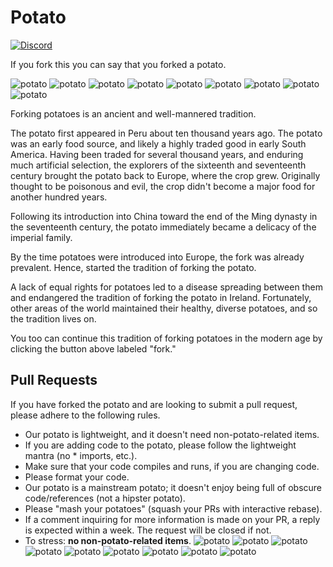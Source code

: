 Potato
======

[![Discord](https://i.imgur.com/HLPoNnY.png)](https://discord.gg/5hBDT2P)

If you fork this you can say that you forked a potato.

![potato](http://i.imgur.com/dRnvRZZ.jpg)
![potato](http://i.imgur.com/dRnvRZZ.jpg)
![potato](http://i.imgur.com/dRnvRZZ.jpg)
![potato](http://i.imgur.com/dRnvRZZ.jpg)
![potato](http://i.imgur.com/dRnvRZZ.jpg)
![potato](http://i.imgur.com/dRnvRZZ.jpg)
![potato](http://i.imgur.com/dRnvRZZ.jpg)
![potato](http://i.imgur.com/dRnvRZZ.jpg)
![potato](http://i.imgur.com/dRnvRZZ.jpg)

Forking potatoes is an ancient and well-mannered tradition.

The potato first appeared in Peru about ten thousand years ago. The potato was an early food source, and likely a highly traded good in early South America. Having been traded for several thousand years, and enduring much artificial selection, the explorers of the sixteenth and seventeenth century brought the potato back to Europe, where the crop grew. Originally thought to be poisonous and evil, the crop didn't become a major food for another hundred years.

Following its introduction into China toward the end of the Ming dynasty in the seventeenth century, the potato immediately became a delicacy of the imperial family.

By the time potatoes were introduced into Europe, the fork was already prevalent. Hence, started the tradition of forking the potato.

A lack of equal rights for potatoes led to a disease spreading between them and endangered the tradition of forking the potato in Ireland. Fortunately, other areas of the world maintained their healthy, diverse potatoes, and so the tradition lives on.

You too can continue this tradition of forking potatoes in the modern age by clicking the button above labeled "fork."

Pull Requests
-------------

If you have forked the potato and are looking to submit a pull request, please adhere to the following rules.

- Our potato is lightweight, and it doesn't need non-potato-related items.
- If you are adding code to the potato, please follow the lightweight mantra (no * imports, etc.).
- Make sure that your code compiles and runs, if you are changing code.
- Please format your code.
- Our potato is a mainstream potato; it doesn't enjoy being full of obscure code/references (not a hipster potato).
- Please "mash your potatoes" (squash your PRs with interactive rebase).
- If a comment inquiring for more information is made on your PR, a reply is expected within a week. The request will be closed if not.
- To stress: **no non-potato-related items**.
![potato](http://i.imgur.com/dRnvRZZ.jpg)
![potato](http://i.imgur.com/dRnvRZZ.jpg)
![potato](http://i.imgur.com/dRnvRZZ.jpg)
![potato](http://i.imgur.com/dRnvRZZ.jpg)
![potato](http://i.imgur.com/dRnvRZZ.jpg)
![potato](http://i.imgur.com/dRnvRZZ.jpg)
![potato](http://i.imgur.com/dRnvRZZ.jpg)
![potato](http://i.imgur.com/dRnvRZZ.jpg)
![potato](http://i.imgur.com/dRnvRZZ.jpg)
